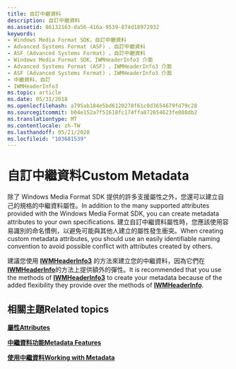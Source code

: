 ```yaml
---
title: 自訂中繼資料
description: 自訂中繼資料
ms.assetid: 86132163-da56-416a-9539-874d18972932
keywords:
- Windows Media Format SDK，自訂中繼資料
- Advanced Systems Format (ASF) 、自訂中繼資料
- ASF (Advanced Systems Format) ，自訂中繼資料
- Windows Media Format SDK，IWMHeaderInfo3 介面
- Advanced Systems Format (ASF) ，IWMHeaderInfo3 介面
- ASF (Advanced Systems Format) ，IWMHeaderInfo3 介面
- 中繼資料，自訂
- IWMHeaderInfo3
ms.topic: article
ms.date: 05/31/2018
ms.openlocfilehash: a795ab184e5bd6120278f61c0d3654679fd79c28
ms.sourcegitcommit: b04e152a7f51618fc174ffa872654623fe088db2
ms.translationtype: MT
ms.contentlocale: zh-TW
ms.lasthandoff: 05/21/2020
ms.locfileid: "103681539"
---
```

# <a name="custom-metadata"></a><span data-ttu-id="3b1e6-111">自訂中繼資料</span><span class="sxs-lookup"><span data-stu-id="3b1e6-111">Custom Metadata</span></span>

<span data-ttu-id="3b1e6-112">除了 Windows Media Format SDK 提供的許多支援屬性之外，您還可以建立自己的規格的中繼資料屬性。</span><span class="sxs-lookup"><span data-stu-id="3b1e6-112">In addition to the many supported attributes provided with the Windows Media Format SDK, you can create metadata attributes to your own specifications.</span></span> <span data-ttu-id="3b1e6-113">建立自訂中繼資料屬性時，您應該使用容易識別的命名慣例，以避免可能與其他人建立的屬性發生衝突。</span><span class="sxs-lookup"><span data-stu-id="3b1e6-113">When creating custom metadata attributes, you should use an easily identifiable naming convention to avoid possible conflict with attributes created by others.</span></span>

<span data-ttu-id="3b1e6-114">建議您使用 [**IWMHeaderInfo3**](/previous-versions/windows/desktop/api/wmsdkidl/nn-wmsdkidl-iwmheaderinfo3) 的方法來建立您的中繼資料，因為它們在 [**IWMHeaderInfo**](/previous-versions/windows/desktop/api/wmsdkidl/nn-wmsdkidl-iwmheaderinfo)的方法上提供額外的彈性。</span><span class="sxs-lookup"><span data-stu-id="3b1e6-114">It is recommended that you use the methods of [**IWMHeaderInfo3**](/previous-versions/windows/desktop/api/wmsdkidl/nn-wmsdkidl-iwmheaderinfo3) to create your metadata because of the added flexibility they provide over the methods of [**IWMHeaderInfo**](/previous-versions/windows/desktop/api/wmsdkidl/nn-wmsdkidl-iwmheaderinfo).</span></span>

## <a name="related-topics"></a><span data-ttu-id="3b1e6-115">相關主題</span><span class="sxs-lookup"><span data-stu-id="3b1e6-115">Related topics</span></span>

<dl> <dt>

[<span data-ttu-id="3b1e6-116">**屬性**</span><span class="sxs-lookup"><span data-stu-id="3b1e6-116">**Attributes**</span></span>](attributes.md)
</dt> <dt>

[<span data-ttu-id="3b1e6-117">**中繼資料功能**</span><span class="sxs-lookup"><span data-stu-id="3b1e6-117">**Metadata Features**</span></span>](metadata-features.md)
</dt> <dt>

[<span data-ttu-id="3b1e6-118">**使用中繼資料**</span><span class="sxs-lookup"><span data-stu-id="3b1e6-118">**Working with Metadata**</span></span>](working-with-metadata.md)
</dt> </dl>

 

 




